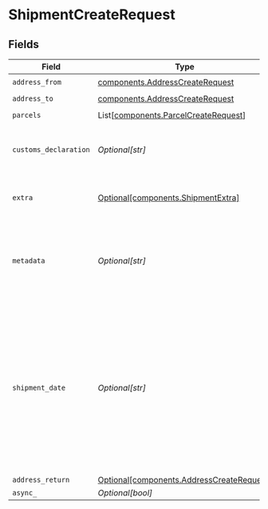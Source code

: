 # ShipmentCreateRequest


## Fields

| Field                                                                                                                                                                                                                                                                 | Type                                                                                                                                                                                                                                                                  | Required                                                                                                                                                                                                                                                              | Description                                                                                                                                                                                                                                                           | Example                                                                                                                                                                                                                                                               |
| --------------------------------------------------------------------------------------------------------------------------------------------------------------------------------------------------------------------------------------------------------------------- | --------------------------------------------------------------------------------------------------------------------------------------------------------------------------------------------------------------------------------------------------------------------- | --------------------------------------------------------------------------------------------------------------------------------------------------------------------------------------------------------------------------------------------------------------------- | --------------------------------------------------------------------------------------------------------------------------------------------------------------------------------------------------------------------------------------------------------------------- | --------------------------------------------------------------------------------------------------------------------------------------------------------------------------------------------------------------------------------------------------------------------- |
| `address_from`                                                                                                                                                                                                                                                        | [components.AddressCreateRequest](../../models/components/addresscreaterequest.md)                                                                                                                                                                                    | :heavy_check_mark:                                                                                                                                                                                                                                                    | N/A                                                                                                                                                                                                                                                                   |                                                                                                                                                                                                                                                                       |
| `address_to`                                                                                                                                                                                                                                                          | [components.AddressCreateRequest](../../models/components/addresscreaterequest.md)                                                                                                                                                                                    | :heavy_check_mark:                                                                                                                                                                                                                                                    | N/A                                                                                                                                                                                                                                                                   |                                                                                                                                                                                                                                                                       |
| `parcels`                                                                                                                                                                                                                                                             | List[[components.ParcelCreateRequest](../../models/components/parcelcreaterequest.md)]                                                                                                                                                                                | :heavy_check_mark:                                                                                                                                                                                                                                                    | N/A                                                                                                                                                                                                                                                                   |                                                                                                                                                                                                                                                                       |
| `customs_declaration`                                                                                                                                                                                                                                                 | *Optional[str]*                                                                                                                                                                                                                                                       | :heavy_minus_sign:                                                                                                                                                                                                                                                    | ID of the Customs Declarations object for an international shipment.                                                                                                                                                                                                  | adcfdddf8ec64b84ad22772bce3ea37a                                                                                                                                                                                                                                      |
| `extra`                                                                                                                                                                                                                                                               | [Optional[components.ShipmentExtra]](../../models/components/shipmentextra.md)                                                                                                                                                                                        | :heavy_minus_sign:                                                                                                                                                                                                                                                    | An object holding optional extra services to be requested.                                                                                                                                                                                                            |                                                                                                                                                                                                                                                                       |
| `metadata`                                                                                                                                                                                                                                                            | *Optional[str]*                                                                                                                                                                                                                                                       | :heavy_minus_sign:                                                                                                                                                                                                                                                    | A string of up to 100 characters that can be filled with any additional information you want to attach to the object.                                                                                                                                                 | Customer ID 123456                                                                                                                                                                                                                                                    |
| `shipment_date`                                                                                                                                                                                                                                                       | *Optional[str]*                                                                                                                                                                                                                                                       | :heavy_minus_sign:                                                                                                                                                                                                                                                    | Date the shipment will be tendered to the carrier. Must be in the format `2014-01-18T00:35:03.463Z`. <br/>Defaults to current date and time if no value is provided. Please note that some carriers require this value to<br/>be in the future, on a working day, or similar. | 2021-03-22T12:00:00Z                                                                                                                                                                                                                                                  |
| `address_return`                                                                                                                                                                                                                                                      | [Optional[components.AddressCreateRequest]](../../models/components/addresscreaterequest.md)                                                                                                                                                                          | :heavy_minus_sign:                                                                                                                                                                                                                                                    | N/A                                                                                                                                                                                                                                                                   |                                                                                                                                                                                                                                                                       |
| `async_`                                                                                                                                                                                                                                                              | *Optional[bool]*                                                                                                                                                                                                                                                      | :heavy_minus_sign:                                                                                                                                                                                                                                                    | N/A                                                                                                                                                                                                                                                                   |                                                                                                                                                                                                                                                                       |